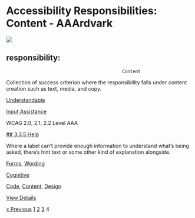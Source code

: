 # Accessibility Responsibilities: Content - AAArdvark

![](https://aaardvarkaccessibility.com/wp-content/uploads/2025/05/Edit-App.svg) 
## responsibility:    
                                            

                                                Content

Collection of success criterion where the responsibility falls under content creation such as text, media, and copy.

[Understandable](https://aaardvarkaccessibility.com/wcag-principle/understandable/)

[Input Assistance](https://aaardvarkaccessibility.com/wcag-guideline/input-assistance/)

WCAG 2.0, 2.1, 2.2
Level AAA

[## 3.3.5 Help](https://aaardvarkaccessibility.com/wcag-plain-english/3-3-5-help/)

Where a label can’t provide enough information to understand what’s being asked, there’s hint text or some other kind of explanation alongside.

[Forms](https://aaardvarkaccessibility.com/wcag-theme/forms/), 
[Wording](https://aaardvarkaccessibility.com/wcag-theme/wording/) 

 

[Cognitive](https://aaardvarkaccessibility.com/wcag-disability/cognitive/) 

 

[Code](https://aaardvarkaccessibility.com/wcag-responsibility/code/), [Content](https://aaardvarkaccessibility.com/wcag-responsibility/content/), [Design](https://aaardvarkaccessibility.com/wcag-responsibility/design/) 

[View Details](https://aaardvarkaccessibility.com/wcag-plain-english/3-3-5-help/)

[« Previous](https://aaardvarkaccessibility.com/wcag-responsibility/content/page/3/)
[1](https://aaardvarkaccessibility.com/wcag-responsibility/content/)
[2](https://aaardvarkaccessibility.com/wcag-responsibility/content/page/2/)
[3](https://aaardvarkaccessibility.com/wcag-responsibility/content/page/3/)
4 

 

